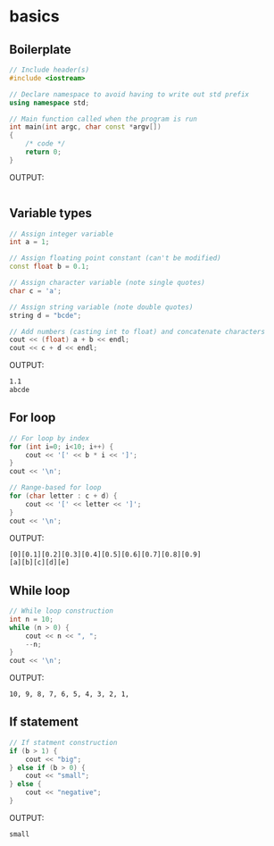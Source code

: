 # basics

## Boilerplate

```c++
// Include header(s)
#include <iostream>

// Declare namespace to avoid having to write out std prefix
using namespace std;

// Main function called when the program is run
int main(int argc, char const *argv[])
{
    /* code */
    return 0;
}
```

OUTPUT:

```bash
```

## Variable types

```c++
// Assign integer variable
int a = 1;

// Assign floating point constant (can't be modified)
const float b = 0.1;

// Assign character variable (note single quotes)
char c = 'a';

// Assign string variable (note double quotes)
string d = "bcde";

// Add numbers (casting int to float) and concatenate characters
cout << (float) a + b << endl;
cout << c + d << endl;
```

OUTPUT:

```bash
1.1
abcde
```

## For loop

```c++
// For loop by index
for (int i=0; i<10; i++) {
    cout << '[' << b * i << ']';
}
cout << '\n';

// Range-based for loop
for (char letter : c + d) {
    cout << '[' << letter << ']';
}
cout << '\n';
```

OUTPUT:

```bash
[0][0.1][0.2][0.3][0.4][0.5][0.6][0.7][0.8][0.9]
[a][b][c][d][e]
```

## While loop

```c++
// While loop construction
int n = 10;
while (n > 0) {
    cout << n << ", ";
    --n;
}
cout << '\n';
```

OUTPUT:

```bash
10, 9, 8, 7, 6, 5, 4, 3, 2, 1, 
```

## If statement

```c++
// If statment construction
if (b > 1) {
    cout << "big";
} else if (b > 0) {
    cout << "small";
} else {
    cout << "negative";
}
```

OUTPUT:

```bash
small
```